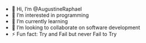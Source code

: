 - 👋 Hi, I’m @AugustineRaphael
- 👀 I’m interested in programming 
- 🌱 I’m currently learning 
- 💞️ I’m looking to collaborate on software development 
- ⚡ Fun fact: Try and Fail but never Fail to Try

<!---
AugustineRaphael/AugustineRaphael is a ✨ special ✨ repository because its `README.md` (this file) appears on your GitHub profile.
You can click the Preview link to take a look at your changes.
--->
